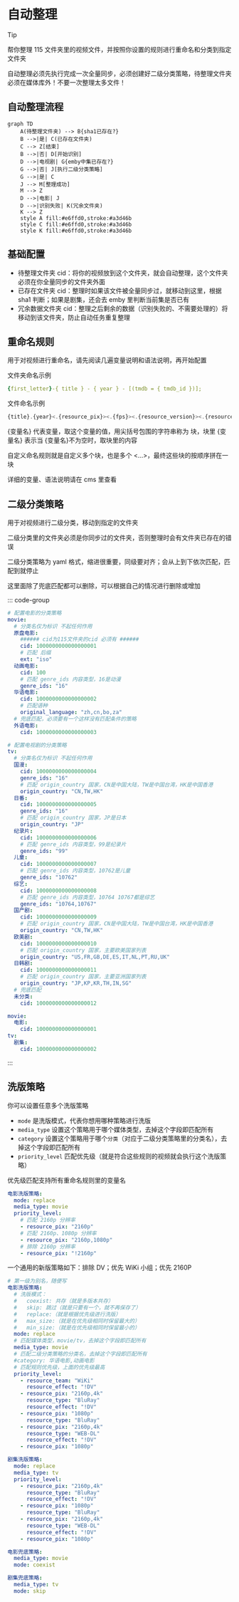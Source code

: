 # 自动整理

> [!TIP]
> 帮你整理 115 文件夹里的视频文件，并按照你设置的规则进行重命名和分类到指定文件夹

自动整理必须先执行完成一次全量同步，必须创建好二级分类策略，待整理文件夹必须在媒体库外！不要一次整理太多文件！

## 自动整理流程

```mermaid
graph TD
    A(待整理文件夹) --> B{sha1已存在?}
    B -->|是| C(已存在文件夹)
    C --> Z[结束]
    B -->|否| D[开始识别]
    D -->|电视剧| G{emby中集已存在?}
    G -->|否| J[执行二级分类策略]
    G -->|是| C
    J --> M[整理成功]
    M --> Z
    D -->|电影| J
    D -->|识别失败| K(冗余文件夹)
    K --> Z
    style A fill:#e6ffd0,stroke:#a3d46b
    style C fill:#e6ffd0,stroke:#a3d46b
    style K fill:#e6ffd0,stroke:#a3d46b
```

## 基础配置

- 待整理文件夹 cid：将你的视频放到这个文件夹，就会自动整理，这个文件夹必须在你全量同步的文件夹外面
- 已存在文件夹 cid：整理时如果该文件被全量同步过，就移动到这里，根据 sha1 判断；如果是剧集，还会去 emby 里判断当前集是否已有
- 冗余数据文件夹 cid：整理之后剩余的数据（识别失败的、不需要处理的）将移动到该文件夹，防止自动任务重复整理

## 重命名规则

用于对视频进行重命名，请先阅读几遍变量说明和语法说明，再开始配置

文件夹命名示例

```yaml
{first_letter}-{ title } - { year } - [(tmdb = { tmdb_id })];
```

文件命名示例

```js
{title}.{year}<.{resource_pix}><.{fps}><.{resource_version}><.{resource_source}><.{resource_type}><.{resource_effect}><.{video_encode}><.{audio_encode}><-{resource_team}>
```

{变量名} 代表变量，取这个变量的值，用尖括号包围的字符串称为 块，块里 {变量名} 表示当 {变量名}不为空时，取块里的内容

自定义命名规则就是自定义多个块，也是多个 <...>，最终这些块的按顺序拼在一块

详细的变量、语法说明请在 cms 里查看

## 二级分类策略

用于对视频进行二级分类，移动到指定的文件夹

二级分类里的文件夹必须是你同步过的文件夹，否则整理时会有文件夹已存在的错误

二级分类策略为 yaml 格式，缩进很重要，同级要对齐；会从上到下依次匹配，匹配到就停止

这里面除了兜底匹配都可以删除，可以根据自己的情况进行删除或增加

::: code-group

```yaml [复杂的二级分类策略]
# 配置电影的分类策略
movie:
  # 分类名仅为标识 不起任何作用
  原盘电影:
    ###### cid为115文件夹的cid 必须有 ######
    cid: 1000000000000000001
    # 匹配 后缀
    ext: "iso"
  动画电影:
    cid: 100
    # 匹配 genre_ids 内容类型，16是动漫
    genre_ids: "16"
  华语电影:
    cid: 1000000000000000002
    # 匹配语种
    original_language: "zh,cn,bo,za"
  # 兜底匹配，必须要有一个这样没有匹配条件的策略
  外语电影:
    cid: 1000000000000000003

# 配置电视剧的分类策略
tv:
  # 分类名仅为标识 不起任何作用
  国漫:
    cid: 1000000000000000004
    genre_ids: "16"
    # 匹配 origin_country 国家，CN是中国大陆，TW是中国台湾，HK是中国香港
    origin_country: "CN,TW,HK"
  日番:
    cid: 1000000000000000005
    genre_ids: "16"
    # 匹配 origin_country 国家，JP是日本
    origin_country: "JP"
  纪录片:
    cid: 1000000000000000006
    # 匹配 genre_ids 内容类型，99是纪录片
    genre_ids: "99"
  儿童:
    cid: 1000000000000000007
    # 匹配 genre_ids 内容类型，10762是儿童
    genre_ids: "10762"
  综艺:
    cid: 1000000000000000008
    # 匹配 genre_ids 内容类型，10764 10767都是综艺
    genre_ids: "10764,10767"
  国产剧:
    cid: 1000000000000000009
    # 匹配 origin_country 国家，CN是中国大陆，TW是中国台湾，HK是中国香港
    origin_country: "CN,TW,HK"
  欧美剧:
    cid: 1000000000000000010
    # 匹配 origin_country 国家，主要欧美国家列表
    origin_country: "US,FR,GB,DE,ES,IT,NL,PT,RU,UK"
  日韩剧:
    cid: 1000000000000000011
    # 匹配 origin_country 国家，主要亚洲国家列表
    origin_country: "JP,KP,KR,TH,IN,SG"
  # 兜底匹配
  未分类:
    cid: 1000000000000000012
```

```yaml [简单的二级分类策略]
movie:
  电影:
    cid: 1000000000000000001
tv:
  剧集:
    cid: 1000000000000000002
```

:::

## 洗版策略

你可以设置任意多个洗版策略

- `mode` 是洗版模式，代表你想用哪种策略进行洗版
- `media_type` 设置这个策略用于哪个媒体类型，去掉这个字段即匹配所有
- `category` 设置这个策略用于哪个`分类`（对应于二级分类策略里的分类名），去掉这个字段即匹配所有
- `priority_level` 匹配优先级（就是符合这些规则的视频就会执行这个洗版策略）

优先级匹配支持所有重命名规则里的变量名

```yaml
电影洗版策略:
  mode: replace
  media_type: movie
  priority_level:
    # 匹配 2160p 分辨率
    - resource_pix: "2160p"
    # 匹配 2160p、1080p 分辨率
    - resource_pix: "2160p,1080p"
    # 排除 2160p 分辨率
    - resource_pix: "!2160p"
```

一个通用的新版策略如下：排除 DV；优先 WiKi 小组；优先 2160P

```yaml
# 第一级为别名，随便写
电影洗版策略:
  # 洗版模式：
  #   coexist: 共存（就是多版本共存）
  #   skip: 跳过（就是只要有一个，就不再保存了）
  #   replace:（就是根据优先级进行洗版）
  #   max_size:（就是在优先级相同时保留最大的）
  #   min_size:（就是在优先级相同时保留最小的）
  mode: replace
  # 匹配媒体类型，movie/tv，去掉这个字段即匹配所有
  media_type: movie
  # 匹配二级分类策略的分类名，去掉这个字段即匹配所有
  #category: 华语电影,动画电影
  # 匹配规则优先级，上面的优先级最高
  priority_level:
    - resource_team: "WiKi"
      resource_effect: "!DV"
    - resource_pix: "2160p,4k"
      resource_type: "BluRay"
      resource_effect: "!DV"
    - resource_pix: "1080p"
      resource_type: "BluRay"
    - resource_pix: "2160p,4k"
      resource_type: "WEB-DL"
      resource_effect: "!DV"
    - resource_pix: "1080p"

剧集洗版策略:
  mode: replace
  media_type: tv
  priority_level:
    - resource_pix: "2160p,4k"
      resource_type: "BluRay"
      resource_effect: "!DV"
    - resource_pix: "1080p"
      resource_type: "BluRay"
    - resource_pix: "2160p,4k"
      resource_type: "WEB-DL"
      resource_effect: "!DV"
    - resource_pix: "1080p"

电影兜底策略:
  media_type: movie
  mode: coexist

剧集兜底策略:
  media_type: tv
  mode: skip
```
